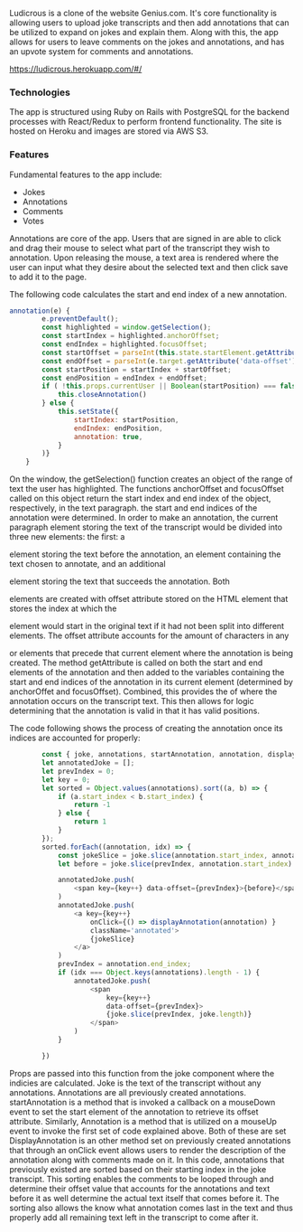 Ludicrous is a clone of the website Genius.com. It's core functionality is allowing
users to upload joke transcripts and then add annotations 
that can be utilized to expand on jokes and explain them. Along with this, the 
app allows for users to leave comments on the jokes and annotations, and has an
upvote system for comments and annotations.

https://ludicrous.herokuapp.com/#/

### Technologies 

The app is structured using Ruby on Rails with PostgreSQL for the backend processes
with React/Redux to perform frontend functionality. The site is hosted on Heroku 
and images are stored via AWS S3.

### Features

Fundamental features to the app include: 
* Jokes
* Annotations
* Comments
* Votes

Annotations are core of the app. Users that are signed in are able to click and drag
their mouse to select what part of the transcript they wish to annotation. Upon releasing the mouse,
a text area is rendered where the user can input what they desire about the selected text and then
click save to add it to the page. 



The following code calculates the start and end index of a new annotation.

```javascript
annotation(e) {
        e.preventDefault();
        const highlighted = window.getSelection();
        const startIndex = highlighted.anchorOffset;
        const endIndex = highlighted.focusOffset;
        const startOffset = parseInt(this.state.startElement.getAttribute('data-offset'))
        const endOffset = parseInt(e.target.getAttribute('data-offset'))
        const startPosition = startIndex + startOffset;
        const endPosition = endIndex + endOffset;
        if ( !this.props.currentUser || Boolean(startPosition) === false || Boolean(endPosition) === false || endPosition <= startPosition) {
            this.closeAnnotation()
        } else {  
            this.setState({
                startIndex: startPosition,
                endIndex: endPosition,
                annotation: true,
            }
        )}
    }
```
On the window, the getSelection() function creates an object of the range of text the user has highlighted.
The functions anchorOffset and focusOffset called on this object return the start index and end
index of the object, respectively, in the text paragraph. the start and end indices of the 
annotation were determined. In order to make an annotation, the current paragraph element
storing the text of the transcript would be divided into three new elements: the first: a 
<p> element storing the text before the annotation, an <a> element containing the text chosen
to annotate, and an additional <p> element storing the text that succeeds the annotation. Both <p> 
elements are created with offset attribute stored on the HTML element that stores the index 
at which the <p> element would start in the original text if it had not been split into different elements. 
The offset attribute accounts for the amount of characters in any <p> or <a> elements that precede
that current element where the annotation is being created. The method getAttribute is called on both
the start and end elements of the annotation and then added to the variables containing the start and end
indices of the annotation in its current element (determined by anchorOffet and focusOffset). Combined,
this provides the of where the annotation occurs on the transcript text. This then allows for logic
determining that the annotation is valid in that it has valid positions.
        
The code following shows the process of creating the annotation once its indices are accounted for properly:
```javascript
        const { joke, annotations, startAnnotation, annotation, displayAnnotation } = this.props;
        let annotatedJoke = [];
        let prevIndex = 0;
        let key = 0; 
        let sorted = Object.values(annotations).sort((a, b) => {
            if (a.start_index < b.start_index) {
                return -1
            } else {
                return 1
            }
        });
        sorted.forEach((annotation, idx) => {
            const jokeSlice = joke.slice(annotation.start_index, annotation.end_index);
            let before = joke.slice(prevIndex, annotation.start_index)

            annotatedJoke.push(
                <span key={key++} data-offset={prevIndex}>{before}</span>
            )
            annotatedJoke.push(
                <a key={key++}
                    onClick={() => displayAnnotation(annotation) }
                    className='annotated'>
                    {jokeSlice}
                </a>
            )
            prevIndex = annotation.end_index;
            if (idx === Object.keys(annotations).length - 1) {
                annotatedJoke.push(
                    <span
                        key={key++}
                        data-offset={prevIndex}>
                        {joke.slice(prevIndex, joke.length)}
                    </span>
                )
            }

        })
```
Props are passed into this function from the joke component where the indicies are calculated. 
Joke is the text of the transcript without any annotations. Annotations are all previously created
annotations. startAnnotation is a method that is invoked a callback on a mouseDown event to set the start element of the annotation to retrieve its offset attribute. Similarly, Annotation is a method that is utilized on a mouseUp event to invoke the
first set of code explained above. Both of these are set DisplayAnnotation is an other method set on previously created
annotations that through an onClick event allows users to render the description of the annotation along with comments made
on it. In this code, annotations that previously existed are sorted based on their starting index in the joke transcipt. This sorting enables the comments to be looped through and determine their offset value that accounts for the annotations and text before it as well determine the actual text itself that comes before it. The sorting also allows the know what annotation comes
last in the text and thus properly add all remaining text left in the transcript to come after it. 

